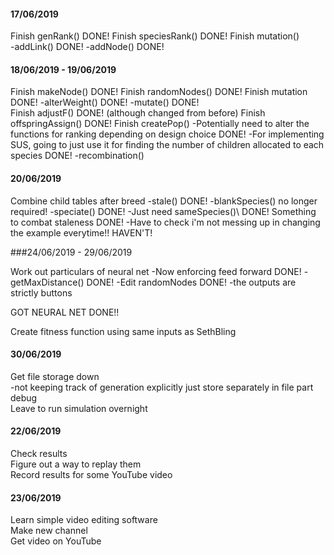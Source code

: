 #### 17/06/2019

Finish genRank() DONE!
Finish speciesRank() DONE!
Finish mutation()\
  -addLink() DONE!
  -addNode() DONE!


#### 18/06/2019 - 19/06/2019

Finish makeNode() DONE!
Finish randomNodes() DONE!
Finish mutation DONE!
  -alterWeight() DONE!
  -mutate() DONE!  
Finish adjustF() DONE! (although changed from before)
Finish offspringAssign() DONE!
Finish createPop()
  -Potentially need to alter the functions for ranking depending on design choice DONE!
  -For implementing SUS, going to just use it for finding the number of children allocated to each species DONE!
  -recombination()


#### 20/06/2019

Combine child tables after breed
-stale() DONE!
-blankSpecies() no longer required!
-speciate() DONE!
  -Just need sameSpecies()\ DONE!
Something to combat staleness DONE!
-Have to check i'm not messing up in changing the example everytime!! HAVEN'T!


###24/06/2019 - 29/06/2019

Work out particulars of neural net
  -Now enforcing feed forward DONE!
    -getMaxDistance() DONE!
    -Edit randomNodes DONE!
  -the outputs are strictly buttons

  GOT NEURAL NET DONE!!

Create fitness function using same inputs as SethBling

#### 30/06/2019

Get file storage down\
  -not keeping track of generation explicitly just store separately in file part\
debug\
Leave to run simulation overnight

#### 22/06/2019

Check results\
Figure out a way to replay them\
Record results for some YouTube video

#### 23/06/2019

Learn simple video editing software\
Make new channel\
Get video on YouTube
